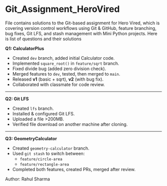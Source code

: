 # Git_Assignment_HeroVired

File contains solutions to the Git-based assignment for Hero Vired,
which is covering version control workflows using Git & GitHub,
feature branching, bug fixes, Git LFS, and stash management with Mini Python projects.
Here is list of questions and their solutions

**Q1: CalculatorPlus**

- Created `dev` branch, added initial Calculator code.
- Implemented `square_root()` in `feature/sqrt` branch.
- Fixed divide bug (added zero division check).
- Merged features to `dev`, tested, then merged to `main`.
- Released **v1** (basic + sqrt), **v2** (with bug fix).
- Collaborated with classmate for code review.

---

**Q2: Git LFS**

- Created `lfs` branch.
- Installed & configured Git LFS.
- Uploaded a file >200MB.
- Verified file download on another machine after cloning.

---

**Q3: GeometryCalculator**

- Created `geometry-calculator` branch.
- Used `git stash` to switch between:
  - `feature/circle-area`
  - `feature/rectangle-area`
- Completed both features, created PRs, merged after review.

Author: Rahul Sharma
